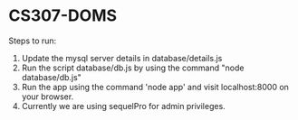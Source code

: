 # CS307-DOMS

Steps to run:
1. Update the mysql server details in database/details.js
2. Run the script database/db.js by using the command "node database/db.js"
3. Run the app using the command 'node app' and visit localhost:8000 on your browser.
4. Currently we are using sequelPro for admin privileges.
